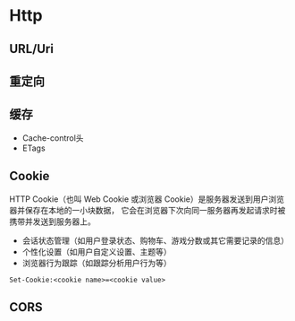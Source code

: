# Http

## URL/Uri

## 重定向

## 缓存
- Cache-control头
- ETags
## Cookie


HTTP Cookie（也叫 Web Cookie 或浏览器 Cookie）是服务器发送到用户浏览器并保存在本地的一小块数据，
它会在浏览器下次向同一服务器再发起请求时被携带并发送到服务器上。

- 会话状态管理（如用户登录状态、购物车、游戏分数或其它需要记录的信息）
- 个性化设置（如用户自定义设置、主题等）
- 浏览器行为跟踪（如跟踪分析用户行为等）

```shell script
Set-Cookie:<cookie name>=<cookie value>
```
## CORS
